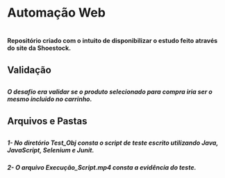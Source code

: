 <h1>Automação Web<h1>
<h4 >Repositório criado com o intuito de disponibilizar o estudo feito através do site da Shoestock.<h4> 

<h2>Validação<h2>

<h5>O desafio era validar se o produto selecionado para compra iria ser o mesmo incluido no carrinho.<h5>

<h2>Arquivos e Pastas<h2>	

<h5>1- No diretório Test_Obj consta o script de teste escrito utilizando Java, JavaScript, Selenium e Junit.<h5>

<h5>2- O arquivo Execução_Script.mp4 consta a evidência do teste.<h5>